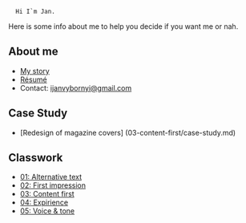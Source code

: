       Hi I`m Jan.
 
 Here is some info about me to help you decide if you want me or nah.
 
 ## About me
 
 - [My story](00-about-me/index.md)
 - [Résumé](04-expirience/CV.pdf)
 - Contact: ijanvybornyi@gmail.com
 
 ## Case Study
 - [Redesign of magazine covers] (03-content-first/case-study.md)
 
 
 ## Classwork
 - [01: Alternative text](01-alternative-text/index.md)
 - [02: First impression](02-first-impression/index.md)
 - [03: Content first](03-content-first/case-study.md)
 - [04: Expirience](04-expirience/index.md)
 - [05: Voice & tone](03-content-first/index.md)
